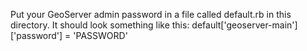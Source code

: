Put your GeoServer admin password in a file called default.rb in this 
directory. It should look something like this:
	default['geoserver-main']['password'] = 'PASSWORD'